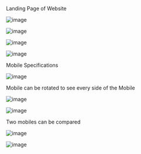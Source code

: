 Landing Page of Website

![image](https://github.com/shazmeen26/CellBuzz-/assets/150261972/ff88a1e0-10ea-434c-a7a7-2a11019d3bd0)

![image](https://github.com/shazmeen26/CellBuzz-/assets/150261972/19c49667-c0db-4136-8daf-1986441b30ac)

![image](https://github.com/shazmeen26/CellBuzz-/assets/150261972/8a8eae9b-4a73-41d8-bf61-8599c779334e)

![image](https://github.com/shazmeen26/CellBuzz-/assets/150261972/64732557-eab1-42a4-b15e-46709f3499d3)

Mobile Specifications

![image](https://github.com/shazmeen26/CellBuzz-/assets/150261972/08cae5aa-63ee-406e-8e1d-768e16a8059a)

Mobile can be rotated to see every side of the Mobile

![image](https://github.com/shazmeen26/CellBuzz-/assets/150261972/0f456359-80d5-446e-8e77-975343283fe0)

![image](https://github.com/shazmeen26/CellBuzz-/assets/150261972/b451c83b-a375-4fda-8562-8334c6b78ca1)

Two mobiles can be compared

![image](https://github.com/shazmeen26/CellBuzz-/assets/150261972/324a828c-0e40-42e7-9d3b-7623dfec99c9)

![image](https://github.com/shazmeen26/CellBuzz-/assets/150261972/579d201a-364f-406f-826e-d5b3e0b92fe9)
